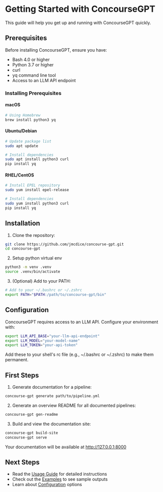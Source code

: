 # Getting Started with ConcourseGPT

This guide will help you get up and running with ConcourseGPT quickly.

## Prerequisites

Before installing ConcourseGPT, ensure you have:

- Bash 4.0 or higher
- Python 3.7 or higher
- curl
- yq command line tool
- Access to an LLM API endpoint

### Installing Prerequisites

#### macOS
```bash
# Using Homebrew
brew install python3 yq
```

#### Ubuntu/Debian
```bash
# Update package list
sudo apt update

# Install dependencies
sudo apt install python3 curl
pip install yq
```

#### RHEL/CentOS
```bash
# Install EPEL repository
sudo yum install epel-release

# Install dependencies
sudo yum install python3 curl
pip install yq
```

## Installation

1. Clone the repository:
```bash
git clone https://github.com/jmcdice/concourse-gpt.git
cd concourse-gpt
```

2. Setup python virtual env
```bash
python3 -m venv .venv
source .venv/bin/activate
```

3. (Optional) Add to your PATH:
```bash
# Add to your ~/.bashrc or ~/.zshrc
export PATH="$PATH:/path/to/concourse-gpt/bin"
```

## Configuration

ConcourseGPT requires access to an LLM API. Configure your environment with:

```bash
export LLM_API_BASE="your-llm-api-endpoint"
export LLM_MODEL="your-model-name"
export LLM_TOKEN="your-api-token"
```

Add these to your shell's rc file (e.g., ~/.bashrc or ~/.zshrc) to make them permanent.

## First Steps

1. Generate documentation for a pipeline:
```bash
concourse-gpt generate path/to/pipeline.yml
```

2. Generate an overview README for all documented pipelines:
```bash
concourse-gpt gen-readme
```

3. Build and view the documentation site:
```bash
concourse-gpt build-site
concourse-gpt serve
```

Your documentation will be available at http://127.0.0.1:8000

## Next Steps

- Read the [Usage Guide](usage.md) for detailed instructions
- Check out the [Examples](examples.md) to see sample outputs
- Learn about [Configuration](configuration.md) options
